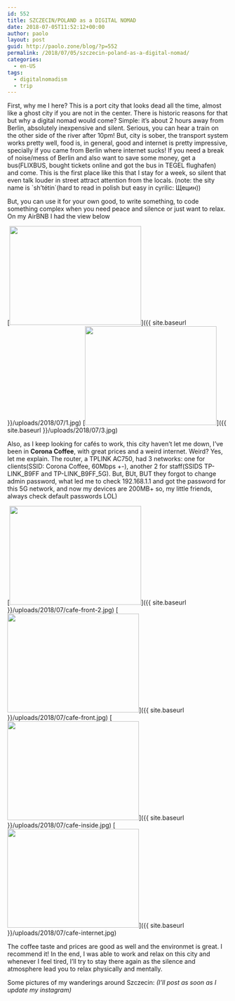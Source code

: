 ```yaml
---
id: 552
title: SZCZECIN/POLAND as a DIGITAL NOMAD
date: 2018-07-05T11:52:12+00:00
author: paolo
layout: post
guid: http://paolo.zone/blog/?p=552
permalink: /2018/07/05/szczecin-poland-as-a-digital-nomad/
categories:
  - en-US
tags:
  - digitalnomadism
  - trip
---
```

First, why me I here? This is a port city that looks dead all the time, almost like a ghost city if you are not in the center. There is historic reasons for that but why a digital nomad would come? Simple: it&#8217;s about 2 hours away from Berlin, absolutely inexpensive and silent. Serious, you can hear a train on the other side of the river after 10pm! But, city is sober, the transport system works pretty well, food is, in general, good and internet is pretty impressive, specially if you came from Berlin where internet sucks! If you need a break of noise/mess of Berlin and also want to save some money, get a bus(FLIXBUS, bought tickets online and got the bus in TEGEL flughafen) and come. This is the first place like this that I stay for a week, so silent that even talk louder in street attract attention from the locals. (note: the sity name is \`sh&#8217;tétin\`(hard to read in polish but easy in cyrilic: Щецин))

But, you can use it for your own good, to write something, to code something complex when you need peace and silence or just want to relax. On my AirBNB I had the view below

[<img src="{{ site.baseurl }}/uploads/2018/07/1-300x225.jpg" alt="" width="300" height="225" class="alignnone size-medium wp-image-559" srcset="{{ site.baseurl }}/uploads/2018/07/1-300x225.jpg 300w, {{ site.baseurl }}/uploads/2018/07/1-768x576.jpg 768w, {{ site.baseurl }}/uploads/2018/07/1-1024x768.jpg 1024w, {{ site.baseurl }}/uploads/2018/07/1.jpg 1280w" sizes="(max-width: 300px) 100vw, 300px" />]({{ site.baseurl }}/uploads/2018/07/1.jpg)
[<img src="{{ site.baseurl }}/uploads/2018/07/3-300x225.jpg" alt="" width="300" height="225" class="alignnone size-medium wp-image-563" srcset="{{ site.baseurl }}/uploads/2018/07/3-300x225.jpg 300w, {{ site.baseurl }}/uploads/2018/07/3-768x576.jpg 768w, {{ site.baseurl }}/uploads/2018/07/3-1024x768.jpg 1024w, {{ site.baseurl }}/uploads/2018/07/3.jpg 1280w" sizes="(max-width: 300px) 100vw, 300px" />]({{ site.baseurl }}/uploads/2018/07/3.jpg)

Also, as I keep looking for cafés to work, this city haven&#8217;t let me down, I&#8217;ve been in **Corona Coffee**, with great prices and a weird internet. Weird? Yes, let me explain. The router, a TPLINK AC750, had 3 networks: one for clients(SSID: Corona Coffee, 60Mbps +-), another 2 for staff(SSIDS TP-LINK\_B9FF and TP-LINK\_B9FF_5G). But, BUt, BUT they forgot to change admin password, what led me to check 192.168.1.1 and got the password for this 5G network, and now my devices are 200MB+ so, my little friends, always check default passwords LOL)

[<img src="{{ site.baseurl }}/uploads/2018/07/cafe-front-2-300x225.jpg" alt="" width="300" height="225" class="alignnone size-medium wp-image-553" srcset="{{ site.baseurl }}/uploads/2018/07/cafe-front-2-300x225.jpg 300w, {{ site.baseurl }}/uploads/2018/07/cafe-front-2-768x576.jpg 768w, {{ site.baseurl }}/uploads/2018/07/cafe-front-2-1024x768.jpg 1024w, {{ site.baseurl }}/uploads/2018/07/cafe-front-2.jpg 1280w" sizes="(max-width: 300px) 100vw, 300px" />]({{ site.baseurl }}/uploads/2018/07/cafe-front-2.jpg)
[<img src="{{ site.baseurl }}/uploads/2018/07/cafe-front-300x225.jpg" alt="" width="300" height="225" class="alignnone size-medium wp-image-554" srcset="{{ site.baseurl }}/uploads/2018/07/cafe-front-300x225.jpg 300w, {{ site.baseurl }}/uploads/2018/07/cafe-front-768x576.jpg 768w, {{ site.baseurl }}/uploads/2018/07/cafe-front-1024x768.jpg 1024w, {{ site.baseurl }}/uploads/2018/07/cafe-front.jpg 1280w" sizes="(max-width: 300px) 100vw, 300px" />]({{ site.baseurl }}/uploads/2018/07/cafe-front.jpg)
[<img src="{{ site.baseurl }}/uploads/2018/07/cafe-inside-300x225.jpg" alt="" width="300" height="225" class="alignnone size-medium wp-image-555" srcset="{{ site.baseurl }}/uploads/2018/07/cafe-inside-300x225.jpg 300w, {{ site.baseurl }}/uploads/2018/07/cafe-inside-768x576.jpg 768w, {{ site.baseurl }}/uploads/2018/07/cafe-inside-1024x768.jpg 1024w, {{ site.baseurl }}/uploads/2018/07/cafe-inside.jpg 1280w" sizes="(max-width: 300px) 100vw, 300px" />]({{ site.baseurl }}/uploads/2018/07/cafe-inside.jpg)
[<img src="{{ site.baseurl }}/uploads/2018/07/cafe-internet-300x225.jpg" alt="" width="300" height="225" class="alignnone size-medium wp-image-556" srcset="{{ site.baseurl }}/uploads/2018/07/cafe-internet-300x225.jpg 300w, {{ site.baseurl }}/uploads/2018/07/cafe-internet-768x576.jpg 768w, {{ site.baseurl }}/uploads/2018/07/cafe-internet-1024x768.jpg 1024w, {{ site.baseurl }}/uploads/2018/07/cafe-internet.jpg 1280w" sizes="(max-width: 300px) 100vw, 300px" />]({{ site.baseurl }}/uploads/2018/07/cafe-internet.jpg)

The coffee taste and prices are good as well and the environmet is great. I recommend it!
In the end, I was able to work and relax on this city and whenever I feel tired, I&#8217;ll try to stay there again as the silence and atmosphere lead you to relax physically and mentally.

Some pictures of my wanderings around Szczecin:
_(I&#8217;ll post as soon as I update my instagram)_
